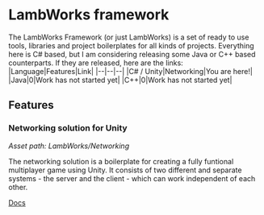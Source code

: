 # LambWorks framework
The LambWorks Framework (or just LambWorks) is a set of ready to use tools, libraries and project boilerplates for all kinds of projects. Everything here is C# based, but I am considering releasing some Java or C++ based counterparts. If they are released, here are the links:
|Language|Features|Link|
|--|--|--|
|C# / Unity|Networking|You are here!|
|Java|0|Work has not started yet|
|C++|0|Work has not started yet|

## Features
### Networking solution for Unity
*Asset path: LambWorks/Networking*

The networking solution is a boilerplate for creating a fully funtional multiplayer game using Unity. It consists of two different and separate systems - the server and the client - which can work independent of each other. 

[Docs]()
 

